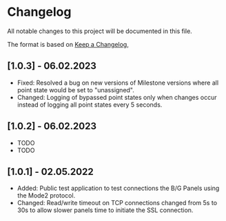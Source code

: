 # Changelog

All notable changes to this project will be documented in this file.

The format is based on [Keep a Changelog](https://keepachangelog.com/en/1.0.0/),

## [1.0.3] - 06.02.2023

- Fixed: Resolved a bug on new versions of Milestone versions where all point state would be set to "unassigned". 
- Changed: Logging of bypassed point states only when changes occur instead of logging all point states every 5 seconds.

## [1.0.2] - 06.02.2023

- TODO
- TODO

## [1.0.1] - 02.05.2022

- Added: Public test application to test connections the B/G Panels using the Mode2 protocol.
- Changed: Read/write timeout on TCP connections changed from 5s to 30s to allow slower panels time to initiate the SSL connection.

